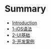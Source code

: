 # Summary

* [Introduction](README.md)
* [1-iOS语法](chapter1.md)
* [2-UI基础](2-uiji_chu.md)
* [3-开发案例](3kai_fa_an_li.md)


